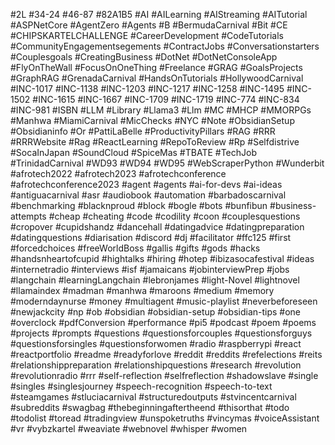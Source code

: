 #2L
#34-24
#46-87
#82A1B5
#AI
#AILearning
#AIStreaming
#AITutorial
#ASPNetCore
#AgentZero
#Agents
#B
#BermudaCarnival
#Bit
#CE
#CHIPSKARTELCHALLENGE
#CareerDevelopment
#CodeTutorials
#CommunityEngagementsegements
#ContractJobs
#Conversationstarters
#Couplesgoals
#CreatingBusiness
#DotNet
#DotNetConsoleApp
#FlyOnTheWall
#FocusOnOneThing
#Freelance
#GRAG
#GoalsProjects
#GraphRAG
#GrenadaCarnival
#HandsOnTutorials
#HollywoodCarnival
#INC-1017
#INC-1138
#INC-1203
#INC-1217
#INC-1258
#INC-1495
#INC-1502
#INC-1615
#INC-1667
#INC-1709
#INC-1719
#INC-774
#INC-834
#INC-981
#ISBN
#LLM
#Library
#Llama3
#Llm
#MC
#MHCP
#MMORPGs
#Manhwa
#MiamiCarnival
#MicChecks
#NYC
#Note
#ObsidianSetup
#Obsidianinfo
#Or
#PattiLaBelle
#ProductivityPillars
#RAG
#RRR
#RRRWebsite
#Rag
#ReactLearning
#RepoToReview
#Rp
#Selfdistrive
#SocaInJapan
#SoundCloud
#SpiceMas
#TBATE
#TechJob
#TrinidadCarnival
#WD93
#WD94
#WD95
#WebScraperPython
#Wunderbit
#afrotech2022
#afrotech2023
#afrotechconference
#afrotechconference2023
#agent
#agents
#ai-for-devs
#ai-ideas
#antiguacarnival
#asr
#audiobook
#automation
#barbadoscarnival
#benchmarking
#blacknproud
#block
#bogle
#bots
#bunfibun
#business-attempts
#cheap
#cheating
#code
#codility
#coon
#couplesquestions
#cropover
#cupidshandz
#dancehall
#datingadvice
#datingpreparation
#datingquestions
#diarisation
#discord
#dj
#facilitator
#ffc125
#first
#forcedchoices
#freeWorldBoss
#gallis
#gifts
#gods
#hacks
#handsnheartofcupid
#hightalks
#hiring
#hotep
#ibizasocafestival
#ideas
#internetradio
#interviews
#isf
#jamaicans
#jobinterviewPrep
#jobs
#langchain
#learningLangchain
#lebronjames
#light-Novel
#lightnovel
#llamaindex
#madman
#manhwa
#maroons
#medium
#memory
#moderndaynurse
#money
#multiagent
#music-playlist
#neverbeforeseen
#newjackcity
#np
#ob
#obsidian
#obsidian-setup
#obsidian-tips
#one
#overclock
#pdfConversion
#performance
#pi5
#podcast
#poem
#poems
#projects
#prompts
#questions
#questionsforcouples
#questionsforguys
#questionsforsingles
#questionsforwomen
#radio
#raspberrypi
#react
#reactportfolio
#readme
#readyforlove
#reddit
#reddits
#refelections
#reits
#relationshippreparation
#relationshipquestions
#research
#revolution
#revolutionradio
#rrr
#self-reflection
#selfreflection
#shadowslave
#single
#singles
#singlesjourney
#speech-recognition
#speech-to-text
#steamgames
#stluciacarnival
#structuredoutputs
#stvincentcarnival
#subreddits
#swagbag
#thebeginningaftertheend
#thisorthat
#todo
#todolist
#toread
#tradingview
#unspoketruths
#vincymas
#voiceAssistant
#vr
#vybzkartel
#weaviate
#webnovel
#whisper
#women